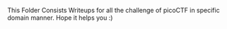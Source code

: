 This Folder Consists Writeups for all the challenge of picoCTF in specific domain manner. Hope it helps you :)
